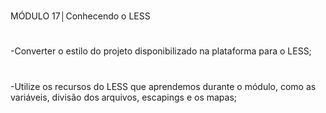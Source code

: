 #
MÓDULO 17│Conhecendo o LESS
#
-Converter o estilo do projeto disponibilizado na
plataforma para o LESS;
#
-Utilize os recursos do LESS que aprendemos durante
o módulo, como as variáveis, divisão dos arquivos,
escapings e os mapas;
##
